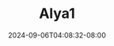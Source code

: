 --- 
title: "Alya1"
description: "  bokep Alya1 ig   terbaru"
date: 2024-09-06T04:08:32-08:00
file_code: "kv7p1wizi7oe"
draft: false
cover: "fh97bjdg1fb2wz4u.jpg"
tags: ["indo", "bokep-indo", "bokep-viral", "bokep-ig"]
length: 510
fld_id: "1483128"
foldername: "Alya"
categories: ["Alya"]
views: 0
---